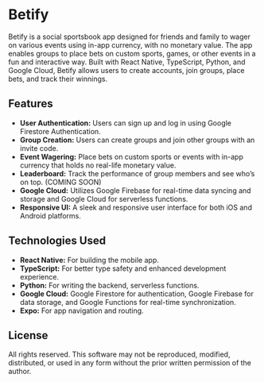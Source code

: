 
# Betify

Betify is a social sportsbook app designed for friends and family to wager on various events using in-app currency, with no monetary value. The app enables groups to place bets on custom sports, games, or other events in a fun and interactive way. Built with React Native, TypeScript, Python, and Google Cloud, Betify allows users to create accounts, join groups, place bets, and track their winnings.

## Features

- **User Authentication:** Users can sign up and log in using Google Firestore Authentication.
- **Group Creation:** Users can create groups and join other groups with an invite code.
- **Event Wagering:** Place bets on custom sports or events with in-app currency that holds no real-life monetary value.
- **Leaderboard:** Track the performance of group members and see who’s on top. (COMING SOON)
- **Google Cloud:** Utilizes Google Firebase for real-time data syncing and storage and Google Cloud for serverless functions.
- **Responsive UI:** A sleek and responsive user interface for both iOS and Android platforms.

## Technologies Used

- **React Native:** For building the mobile app.
- **TypeScript:** For better type safety and enhanced development experience.
- **Python:** For writing the backend, serverless functions. 
- **Google Cloud:** Google Firestore for authentication, Google Firebase for data storage, and Google Functions for real-time synchronization.
- **Expo:** For app navigation and routing.

## License

All rights reserved. This software may not be reproduced, modified, distributed, or used in any form without the prior written permission of the author.
